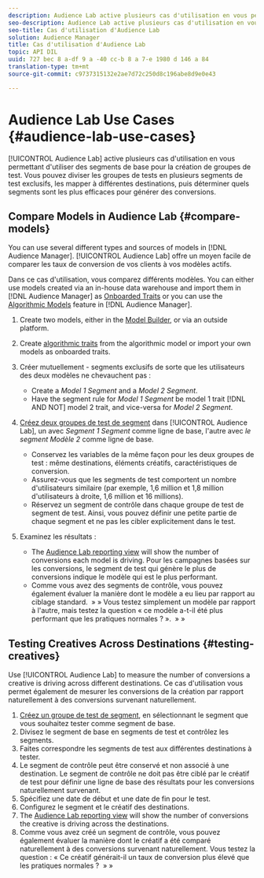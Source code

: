```yaml
---
description: Audience Lab active plusieurs cas d'utilisation en vous permettant d'utiliser des segments de base pour la création de groupes de test. Vous pouvez diviser les groupes de tests en plusieurs segments de test exclusifs, les mapper à différentes destinations, puis déterminer quels segments sont les plus efficaces pour générer des conversions.
seo-description: Audience Lab active plusieurs cas d'utilisation en vous permettant d'utiliser des segments de base pour la création de groupes de test. Vous pouvez diviser les groupes de tests en plusieurs segments de test exclusifs, les mapper à différentes destinations, puis déterminer quels segments sont les plus efficaces pour générer des conversions.
seo-title: Cas d'utilisation d'Audience Lab
solution: Audience Manager
title: Cas d'utilisation d'Audience Lab
topic: API DIL
uuid: 727 bec 8 a-df 9 a -40 cc-b 8 a 7-e 1980 d 146 a 84
translation-type: tm+mt
source-git-commit: c9737315132e2ae7d72c250d8c196abe8d9e0e43

---
```



# Audience Lab Use Cases {#audience-lab-use-cases}

[!UICONTROL Audience Lab] active plusieurs cas d&#39;utilisation en vous permettant d&#39;utiliser des segments de base pour la création de groupes de test. Vous pouvez diviser les groupes de tests en plusieurs segments de test exclusifs, les mapper à différentes destinations, puis déterminer quels segments sont les plus efficaces pour générer des conversions.

## Compare Models in Audience Lab {#compare-models}

You can use several different types and sources of models in [!DNL Audience Manager]. [!UICONTROL Audience Lab] offre un moyen facile de comparer les taux de conversion de vos clients à vos modèles actifs.

<!-- audience-lab-compare-models.xml -->

Dans ce cas d&#39;utilisation, vous comparez différents modèles. You can either use models created via an in-house data warehouse and import them in [!DNL Audience Manager] as [Onboarded Traits](../../features/traits/create-onboarded-rule-based-traits.md#create-rules-based-or-onboarded-traits) or you can use the [Algorithmic Models](../../features/algorithmic-models/understanding-models.md) feature in [!DNL Audience Manager].

1. Create two models, either in the [Model Builder](../../features/algorithmic-models/create-model.md), or via an outside platform.
1. Create [algorithmic traits](../../features/traits/create-algorithmic-traits.md) from the algorithmic model or import your own models as onboarded traits.
1. Créer mutuellement - segments exclusifs de sorte que les utilisateurs des deux modèles ne chevauchent pas :

   * Create a *Model 1 Segment* and a *Model 2 Segment*.
   * Have the segment rule for *Model 1 Segment* be model 1 trait [!DNL AND NOT] model 2 trait, and vice-versa for *Model 2 Segment*.

1. [Créez deux groupes de test de segment](../../features/audience-lab/audience-lab-manage-test-groups.md#create-test-groups) dans [!UICONTROL Audience Lab], un avec *Segment 1 Segment* comme ligne de base, l&#39;autre avec *le segment Modèle 2* comme ligne de base.

   * Conservez les variables de la même façon pour les deux groupes de test : même destinations, éléments créatifs, caractéristiques de conversion.
   * Assurez-vous que les segments de test comportent un nombre d&#39;utilisateurs similaire (par exemple, 1,6 million et 1,8 million d&#39;utilisateurs à droite, 1,6 million et 16 millions).
   * Réservez un segment de contrôle dans chaque groupe de test de segment de test. Ainsi, vous pouvez définir une petite partie de chaque segment et ne pas les cibler explicitement dans le test.

1. Examinez les résultats :

   * The [Audience Lab reporting view](../../features/audience-lab/audience-lab-reporting-view.md) will show the number of conversions each model is driving. Pour les campagnes basées sur les conversions, le segment de test qui génère le plus de conversions indique le modèle qui est le plus performant.
   * Comme vous avez des segments de contrôle, vous pouvez également évaluer la manière dont le modèle a eu lieu par rapport au ciblage standard.  » » Vous testez simplement un modèle par rapport à l&#39;autre, mais testez la question « ce modèle a-t-il été plus performant que les pratiques normales ? ».  » »

## Testing Creatives Across Destinations {#testing-creatives}

<!-- audience-lab-creatives-across-destinations.xml -->

Use [!UICONTROL Audience Lab] to measure the number of conversions a creative is driving across different destinations. Ce cas d&#39;utilisation vous permet également de mesurer les conversions de la création par rapport naturellement à des conversions survenant naturellement.

1. [Créez un groupe de test de segment](../../features/audience-lab/audience-lab-manage-test-groups.md#create-test-groups), en sélectionnant le segment que vous souhaitez tester comme segment de base.
1. Divisez le segment de base en segments de test et contrôlez les segments.
1. Faites correspondre les segments de test aux différentes destinations à tester.
1. Le segment de contrôle peut être conservé et non associé à une destination. Le segment de contrôle ne doit pas être ciblé par le créatif de test pour définir une ligne de base des résultats pour les conversions naturellement survenant.
1. Spécifiez une date de début et une date de fin pour le test.
1. Configurez le segment et le créatif des destinations.
1. The [Audience Lab reporting view](../../features/audience-lab/audience-lab-reporting-view.md) will show the number of conversions the creative is driving across the destinations.
1. Comme vous avez créé un segment de contrôle, vous pouvez également évaluer la manière dont le créatif a été comparé naturellement à des conversions survenant naturellement. Vous testez la question : « Ce créatif générait-il un taux de conversion plus élevé que les pratiques normales ?  » »
